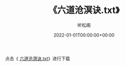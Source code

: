﻿---
title:  《六道沧溟诀.txt》
date:   2022-01-01T00:00:00+00:00
author: 听松阁
layout: post
permalink: /六道沧溟诀/
categories: 小说
tags: [小说]
---

点击《 [六道沧溟诀.txt](http://img.660000.xyz/bookstukust/book/bntxt/10/六道沧溟诀.txt)》进行下载